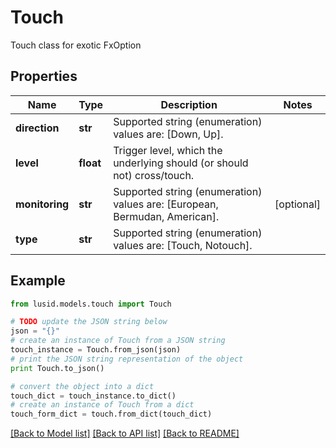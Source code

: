 # Touch

Touch class for exotic FxOption

## Properties
Name | Type | Description | Notes
------------ | ------------- | ------------- | -------------
**direction** | **str** | Supported string (enumeration) values are: [Down, Up]. | 
**level** | **float** | Trigger level, which the underlying should (or should not) cross/touch. | 
**monitoring** | **str** | Supported string (enumeration) values are: [European, Bermudan, American]. | [optional] 
**type** | **str** | Supported string (enumeration) values are: [Touch, Notouch]. | 

## Example

```python
from lusid.models.touch import Touch

# TODO update the JSON string below
json = "{}"
# create an instance of Touch from a JSON string
touch_instance = Touch.from_json(json)
# print the JSON string representation of the object
print Touch.to_json()

# convert the object into a dict
touch_dict = touch_instance.to_dict()
# create an instance of Touch from a dict
touch_form_dict = touch.from_dict(touch_dict)
```
[[Back to Model list]](../README.md#documentation-for-models) [[Back to API list]](../README.md#documentation-for-api-endpoints) [[Back to README]](../README.md)



